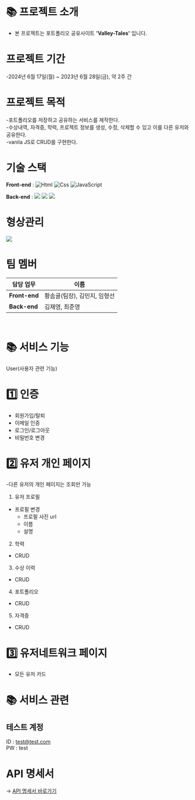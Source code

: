 # 📚 프로젝트 소개  
   - 본 프로젝트는 포트폴리오 공유사이트 **'Valley-Tales'** 입니다.    
  
  
# 프로젝트 기간  
  -2024년 6월 17일(월) ~ 2023년 6월 28일(금), 약 2주 간  
  
  
# 프로젝트 목적
  -포트폴리오를 저장하고 공유하는 서비스를 제작한다.</br>
  -수상내역, 자격증, 학력, 프로젝트 정보를 생성, 수정, 삭제할 수 있고 이를 다른 유저와 공유한다.</br>
  -vanila JS로 CRUD를 구현한다.
  
  
# 기술 스택
**Front-end** : <img alt="Html" src ="https://img.shields.io/badge/HTML5-E34F26.svg?&style=for-the-badge&logo=HTML5&logoColor=white"/> <img alt="Css" src ="https://img.shields.io/badge/CSS3-1572B6.svg?&style=for-the-badge&logo=CSS3&logoColor=white"/>  <img alt="JavaScript" src="https://camo.githubusercontent.com/0d61458680d0251da6e466fb5e30a5650d15d0239c68482920d00de83961daa4/68747470733a2f2f696d672e736869656c64732e696f2f62616467652f4a617661536372696970742d4637444631452e7376673f267374796c653d666f722d7468652d6261646765266c6f676f3d4a617661536372697074266c6f676f436f6c6f723d626c61636b" data-canonical-src="https://img.shields.io/badge/JavaScriipt-F7DF1E.svg?&amp;style=for-the-badge&amp;logo=JavaScript&amp;logoColor=black" style="max-width: 100%;">

**Back-end**  : <img src="https://img.shields.io/badge/node.js-339933?style=for-the-badge&logo=Node.js&logoColor=white"> <img src="https://img.shields.io/badge/mongoDB-47A248?style=for-the-badge&logo=MongoDB&logoColor=white">  <img src="https://img.shields.io/badge/express.js-000000?style=for-the-badge&logo=express&logoColor=white"/> 
  
# 형상관리  
  <img src="https://img.shields.io/badge/gitlab-FC6D26?style=for-the-badge&logo=gitlab&logoColor=black"/>  
  
# 팀 멤버
| 담당 업무 | 이름 |
| ------ | ------ |
| **Front-end** | 황솜귤(팀장), 김민지, 임형선 |
| **Back-end** | 김재영, 최준영 |
  
<br/>
  
# 📚 서비스 기능  
User(사용자 관련 기능)  
  
# 1️⃣ 인증

  - 회원가입/탈퇴
  - 이메일 인증
  - 로그인/로그아웃
  - 비밀번호 변경

# 2️⃣ 유저 개인 페이지
 
-다른 유저의 개인 페이지는 조회만 가능  
1. 유저 프로필  
  - 프로필 변경
    - 프로필 사진 url  
    - 이름  
    - 설명  

2. 학력
  - CRUD
  
3. 수상 이력
  - CRUD
  
4. 포트폴리오
  - CRUD
  
5. 자격증
  - CRUD
  
# :three: 유저네트워크 페이지
  - 모든 유저 카드
  
# 📚 서비스 관련  
## 테스트 계정  
ID : test@test.com  
PW : test  

# API 명세서  
→ <a href="https://docs.google.com/spreadsheets/d/1zf1ba67KJeYdKVzmxcpR9E7Rf_9xZpqaGcunBZAFwtM/edit?gid=0#gid=0">API 명세서 바로가기</a>
  
</div>
